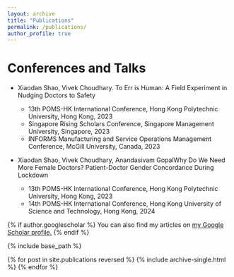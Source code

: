 ```yaml
---
layout: archive
title: "Publications"
permalink: /publications/
author_profile: true
---
```


Conferences and Talks
==============
- Xiaodan Shao, Vivek Choudhary. To Err is Human: A Field Experiment in Nudging Doctors to Safety
  - 13th POMS-HK International Conference, Hong Kong Polytechnic University, Hong Kong, 2023 
  - Singapore Rising Scholars Conference, Singapore Management University, Singapore, 2023
  - INFORMS Manufacturing and Service Operations Management Conference, McGill University, Canada, 2023

- Xiaodan Shao, Vivek Choudhary, Anandasivam GopalWhy Do We Need More Female Doctors? Patient-Doctor Gender Concordance During Lockdown
  - 13th POMS-HK International Conference, Hong Kong Polytechnic University, Hong Kong, 2023
  - 14th POMS-HK International Conference, Hong Kong University of Science and Technology, Hong Kong, 2024 

{% if author.googlescholar %}
  You can also find my articles on <u><a href="{{author.googlescholar}}">my Google Scholar profile</a>.</u>
{% endif %}

{% include base_path %}

{% for post in site.publications reversed %}
  {% include archive-single.html %}
{% endfor %}
